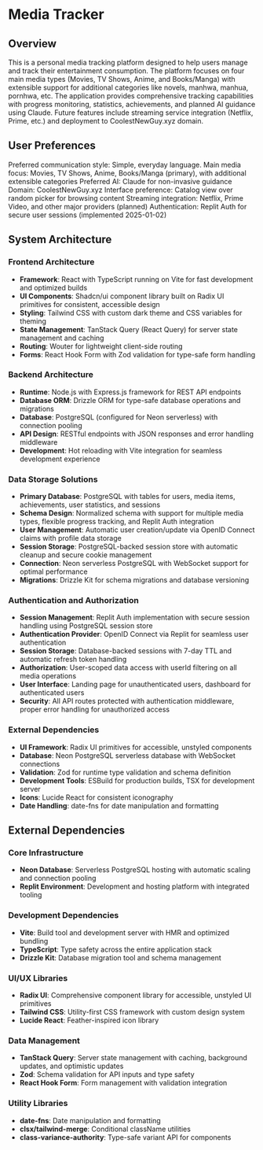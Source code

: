 # Media Tracker

## Overview

This is a personal media tracking platform designed to help users manage and track their entertainment consumption. The platform focuses on four main media types (Movies, TV Shows, Anime, and Books/Manga) with extensible support for additional categories like novels, manhwa, manhua, pornhwa, etc. The application provides comprehensive tracking capabilities with progress monitoring, statistics, achievements, and planned AI guidance using Claude. Future features include streaming service integration (Netflix, Prime, etc.) and deployment to CoolestNewGuy.xyz domain.

## User Preferences

Preferred communication style: Simple, everyday language.
Main media focus: Movies, TV Shows, Anime, Books/Manga (primary), with additional extensible categories
Preferred AI: Claude for non-invasive guidance
Domain: CoolestNewGuy.xyz
Interface preference: Catalog view over random picker for browsing content
Streaming integration: Netflix, Prime Video, and other major providers (planned)
Authentication: Replit Auth for secure user sessions (implemented 2025-01-02)

## System Architecture

### Frontend Architecture
- **Framework**: React with TypeScript running on Vite for fast development and optimized builds
- **UI Components**: Shadcn/ui component library built on Radix UI primitives for consistent, accessible design
- **Styling**: Tailwind CSS with custom dark theme and CSS variables for theming
- **State Management**: TanStack Query (React Query) for server state management and caching
- **Routing**: Wouter for lightweight client-side routing
- **Forms**: React Hook Form with Zod validation for type-safe form handling

### Backend Architecture
- **Runtime**: Node.js with Express.js framework for REST API endpoints
- **Database ORM**: Drizzle ORM for type-safe database operations and migrations
- **Database**: PostgreSQL (configured for Neon serverless) with connection pooling
- **API Design**: RESTful endpoints with JSON responses and error handling middleware
- **Development**: Hot reloading with Vite integration for seamless development experience

### Data Storage Solutions
- **Primary Database**: PostgreSQL with tables for users, media items, achievements, user statistics, and sessions
- **Schema Design**: Normalized schema with support for multiple media types, flexible progress tracking, and Replit Auth integration
- **User Management**: Automatic user creation/update via OpenID Connect claims with profile data storage
- **Session Storage**: PostgreSQL-backed session store with automatic cleanup and secure cookie management
- **Connection**: Neon serverless PostgreSQL with WebSocket support for optimal performance
- **Migrations**: Drizzle Kit for schema migrations and database versioning

### Authentication and Authorization
- **Session Management**: Replit Auth implementation with secure session handling using PostgreSQL session store
- **Authentication Provider**: OpenID Connect via Replit for seamless user authentication
- **Session Storage**: Database-backed sessions with 7-day TTL and automatic refresh token handling
- **Authorization**: User-scoped data access with userId filtering on all media operations
- **User Interface**: Landing page for unauthenticated users, dashboard for authenticated users
- **Security**: All API routes protected with authentication middleware, proper error handling for unauthorized access

### External Dependencies
- **UI Framework**: Radix UI primitives for accessible, unstyled components
- **Database**: Neon PostgreSQL serverless database with WebSocket connections
- **Validation**: Zod for runtime type validation and schema definition
- **Development Tools**: ESBuild for production builds, TSX for development server
- **Icons**: Lucide React for consistent iconography
- **Date Handling**: date-fns for date manipulation and formatting

## External Dependencies

### Core Infrastructure
- **Neon Database**: Serverless PostgreSQL hosting with automatic scaling and connection pooling
- **Replit Environment**: Development and hosting platform with integrated tooling

### Development Dependencies
- **Vite**: Build tool and development server with HMR and optimized bundling
- **TypeScript**: Type safety across the entire application stack
- **Drizzle Kit**: Database migration tool and schema management

### UI/UX Libraries
- **Radix UI**: Comprehensive component library for accessible, unstyled UI primitives
- **Tailwind CSS**: Utility-first CSS framework with custom design system
- **Lucide React**: Feather-inspired icon library

### Data Management
- **TanStack Query**: Server state management with caching, background updates, and optimistic updates
- **Zod**: Schema validation for API inputs and type safety
- **React Hook Form**: Form management with validation integration

### Utility Libraries
- **date-fns**: Date manipulation and formatting
- **clsx/tailwind-merge**: Conditional className utilities
- **class-variance-authority**: Type-safe variant API for components